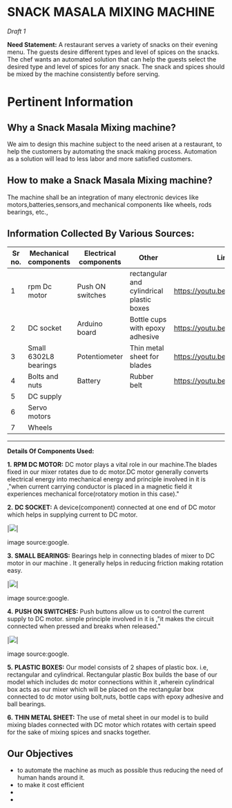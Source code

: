 # SNACK MASALA MIXING MACHINE
_Draft 1_

**Need Statement:**
  A restaurant serves a variety of snacks on their evening menu. The guests desire different types and level of spices on the snacks. The chef wants an automated solution that can help the guests select the desired type and level of spices for any snack. The snack and spices should be mixed by the machine consistently before serving.

#  Pertinent Information

## Why a Snack Masala Mixing machine?
We aim to design this machine subject to the need arisen at a restaurant, to help the customers by automating the snack making process. Automation as a solution will lead to less labor and more satisfied customers.

## How to make a Snack Masala Mixing machine?
The machine shall be an integration of many electronic devices like motors,batteries,sensors,and mechanical components like wheels, rods bearings, etc., 






## Information Collected By Various Sources:
|Sr no.|Mechanical components|Electrical components|Other|Links|
|--|--|--|--|--|
|1|rpm Dc motor|Push ON switches|rectangular and cylindrical plastic boxes|https://youtu.be/Z2zK6UAEOGk|
|2|DC socket|Arduino board|Bottle cups with epoxy adhesive|https://youtu.be/uqXUjiie394|
|3|Small 6302L8 bearings|Potentiometer|Thin metal sheet for blades|https://youtu.be/hacZfAwSLDc|
|4|Bolts and nuts|Battery|Rubber belt|https://youtu.be/WTtT92Gr1CY|
|5|DC supply||||
|6|Servo motors||||
|7|Wheels||||

***
**Details Of Components Used:**

**1.** **RPM DC MOTOR:**
DC motor plays a vital role in our machine.The blades fixed in our mixer rotates due to dc motor.DC motor generally converts electrical energy into mechanical energy and principle involved in it is ,"when current carrying conductor is placed in a magnetic field it experiences mechanical force(rotatory motion in this case)."

**2.** **DC SOCKET:**
A device(component) connected at one end of DC motor which helps in supplying current to DC motor.

|![](https://5.imimg.com/data5/NP/TK/MY-25392387/dc-socket-500x500.jpg)| 

image source:google.

**3.** **SMALL BEARINGS:**
Bearings help in connecting blades of mixer to DC motor in our machine . It generally helps in reducing friction making rotation easy.

|![](https://www.motionindustries.com/motion3/fsdb/images/item/NTN_1153.jpg)|

image source:google.

**4.** **PUSH ON SWITCHES:**
Push buttons allow us to control the current supply to DC motor. simple principle involved in it is ,"it makes the circuit connected when pressed and breaks when released."

|![](https://www.robomart.com/image/cache/catalog/RM0914/push-button-on-off-switch-500x500.jpg)|

image source:google.

**5.** **PLASTIC BOXES:**
Our model consists of 2 shapes of plastic box. i.e, rectangular and cylindrical. Rectangular plastic Box builds the base  of our model which includes dc motor connections within it ,wherein cylindrical box acts as our mixer which will be placed on the rectangular box connected to dc motor using bolt,nuts, bottle caps with epoxy adhesive and ball bearings.

**6.** **THIN METAL SHEET:**
The use of metal sheet in our model is to build mixing blades connected with DC motor which rotates with certain speed  for the sake of mixing spices and snacks together.


## Our Objectives
* to automate the machine as much as possible thus reducing the need of human hands around it. 
* to make it cost efficient 
* 
* 
